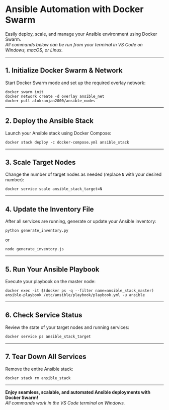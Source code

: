 # Ansible Automation with Docker Swarm

Easily deploy, scale, and manage your Ansible environment using Docker Swarm.  
_All commands below can be run from your terminal in VS Code on Windows, macOS, or Linux._

---

## 1. Initialize Docker Swarm & Network

Start Docker Swarm mode and set up the required overlay network:

```
docker swarm init
docker network create -d overlay ansible_net
docker pull alokranjan2000/ansible_nodes
```

---

## 2. Deploy the Ansible Stack

Launch your Ansible stack using Docker Compose:

```
docker stack deploy -c docker-compose.yml ansible_stack
```

---

## 3. Scale Target Nodes

Change the number of target nodes as needed (replace `N` with your desired number):

```
docker service scale ansible_stack_target=N
```

---

## 4. Update the Inventory File

After all services are running, generate or update your Ansible inventory:

```
python generate_inventory.py
```

or

```
node generate_inventory.js
```

---

## 5. Run Your Ansible Playbook

Execute your playbook on the master node:

```
docker exec -it $(docker ps -q --filter name=ansible_stack_master) ansible-playbook /etc/ansible/playbook/playbook.yml -u ansible
```

---

## 6. Check Service Status

Review the state of your target nodes and running services:

```
docker service ps ansible_stack_target
```

---

## 7. Tear Down All Services

Remove the entire Ansible stack:

```
docker stack rm ansible_stack
```

---

**Enjoy seamless, scalable, and automated Ansible deployments with Docker Swarm!**  
_All commands work in the VS Code terminal on Windows._
